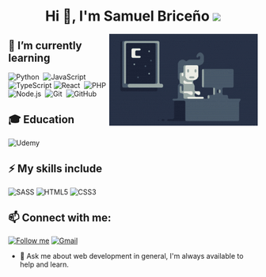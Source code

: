 <h1 align="center" text-decoration="none">Hi 👋, I'm Samuel Briceño <img height="40" src="https://emoji.gg/assets/emoji/7333-parrotdance.gif"></h1>

<img alt="Night Coding" src="https://raw.githubusercontent.com/AVS1508/AVS1508/master/assets/Night-Coding.gif" align="right"/>


<h2 border-bottom="none">🌱 I’m currently learning</h2>
  
![Python](https://img.shields.io/badge/-Python-05122A?style=flat&logo=python)&nbsp;
![JavaScript](https://img.shields.io/badge/-JavaScript-05122A?style=flat&logo=javascript)&nbsp;
![TypeScript](https://img.shields.io/badge/typescript-%23007ACC.svg?style=for-the-badge&logo=typescript&logoColor=white)
![React](https://img.shields.io/badge/-React-05122A?style=flat&logo=react)&nbsp;
![PHP](https://img.shields.io/badge/-PHP-000?&logo=PHP)
![Node.js](https://img.shields.io/badge/-Node.js-05122A?style=flat&logo=node.js)&nbsp;
![Git](https://img.shields.io/badge/-Git-05122A?style=flat&logo=git)&nbsp;
![GitHub](https://img.shields.io/badge/-GitHub-05122A?style=flat&logo=github)&nbsp;

<h2>🎓 Education</h2>

![Udemy](https://img.shields.io/badge/Udemy-A435F0?style=for-the-badge&logo=Udemy&logoColor=white)

<h2>⚡   My skills include</h2>

![SASS](https://img.shields.io/badge/SASS-hotpink.svg?style=for-the-badge&logo=SASS&logoColor=white)
![HTML5](https://img.shields.io/badge/html5-%23E34F26.svg?style=for-the-badge&logo=html5&logoColor=white)
![CSS3](https://img.shields.io/badge/css3-%231572B6.svg?style=for-the-badge&logo=css3&logoColor=white)

<h2>📫    Connect with me:</h2>

[<img src="https://img.shields.io/github/followers/samuePrix?label=follow&style=social" height="22" title="Follow me" />](https://github.com/samuePrix) 
[![Gmail](https://img.shields.io/badge/-Gmail-c14438?style=flat&logo=Gmail&logoColor=white)](mailto:bricenosamuel2308@gmail.com)

- 💬 Ask me about web development in general, I'm always available to help and learn.
